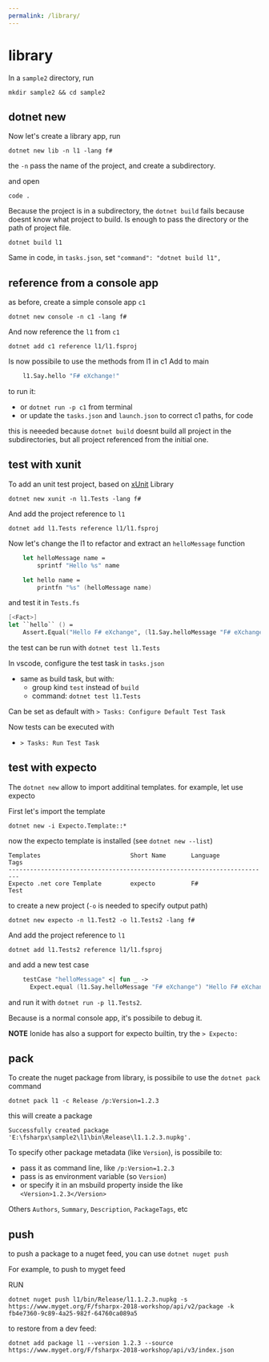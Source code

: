 ```yaml
---
permalink: /library/
---
```


# library

In a `sample2` directory, run

```
mkdir sample2 && cd sample2
```

## dotnet new

Now let's create a library app, run

```
dotnet new lib -n l1 -lang f#
```

the `-n` pass the name of the project, and create a subdirectory.

and open 

```
code .
```

Because the project is in a subdirectory, the `dotnet build` fails because doesnt know
what project to build. Is enough to pass the directory or the path of project file.

```
dotnet build l1
```

Same in code, in `tasks.json`, set `"command": "dotnet build l1",`

## reference from a console app

as before, create a simple console app `c1`

```
dotnet new console -n c1 -lang f#
```

And now reference the `l1` from `c1`

```
dotnet add c1 reference l1/l1.fsproj
```

Is now possibile to use the methods from l1 in c1
Add to main

```fsharp
    l1.Say.hello "F# eXchange!"
```

to run it:

- or `dotnet run -p c1` from terminal
- or update the `tasks.json` and `launch.json` to correct c1 paths, for code

this is neeeded because `dotnet build` doesnt build all project in the subdirectories, but
all project referenced from the initial one.

## test with xunit

To add an unit test project, based on [xUnit](https://xunit.github.io/) Library

```
dotnet new xunit -n l1.Tests -lang f#
```

And add the project reference to `l1`

```
dotnet add l1.Tests reference l1/l1.fsproj
```

Now let's change the l1 to refactor and extract an `helloMessage` function

```fsharp
    let helloMessage name =
        sprintf "Hello %s" name

    let hello name =
        printfn "%s" (helloMessage name)
```

and test it in `Tests.fs`

```fsharp
[<Fact>]
let ``hello`` () =
    Assert.Equal("Hello F# eXchange", (l1.Say.helloMessage "F# eXchange conf"))
```

the test can be run with `dotnet test l1.Tests`

In vscode, configure the test task in `tasks.json`

- same as build task, but with:
  - group kind `test` instead of `build`
  - command: `dotnet test l1.Tests`

Can be set as default with `> Tasks: Configure Default Test Task`

Now tests can be executed with

- `> Tasks: Run Test Task`

## test with expecto

The `dotnet new` allow to import additinal templates.
for example, let use expecto

First let's import the template

```
dotnet new -i Expecto.Template::*
```

now the expecto template is installed (see `dotnet new --list`)

```
Templates                         Short Name       Language          Tags
-------------------------------------------------------------------------
Expecto .net core Template        expecto          F#                Test
```

to create a new project (`-o` is needed to specify output path)

```
dotnet new expecto -n l1.Test2 -o l1.Tests2 -lang f#
```

And add the project reference to `l1`

```
dotnet add l1.Tests2 reference l1/l1.fsproj
```

and add a new test case

```fsharp
    testCase "helloMessage" <| fun _ ->
      Expect.equal (l1.Say.helloMessage "F# eXchange") "Hello F# eXchange conf" "These should equal"
```

and run it with `dotnet run -p l1.Tests2`.

Because is a normal console app, it's possibile to debug it.

**NOTE** Ionide has also a support for expecto builtin, try the `> Expecto: `

## pack

To create the nuget package from library, is possibile to use the `dotnet pack` command

```
dotnet pack l1 -c Release /p:Version=1.2.3
```

this will create a package

```
Successfully created package 'E:\fsharpx\sample2\l1\bin\Release\l1.1.2.3.nupkg'.
```

To specify other package metadata (like `Version`), is possibile to:

- pass it as command line, like `/p:Version=1.2.3`
- pass is as environment variable (so `Version`)
- or specify it in an msbuild property inside the like `<Version>1.2.3</Version>`

Others `Authors`, `Summary`, `Description`, `PackageTags`, etc

## push

to push a package to a nuget feed, you can use `dotnet nuget push`

For example, to push to myget feed

RUN

```
dotnet nuget push l1/bin/Release/l1.1.2.3.nupkg -s https://www.myget.org/F/fsharpx-2018-workshop/api/v2/package -k fb4e7360-9c89-4a25-982f-64760ca089a5
```

to restore from a dev feed:

```
dotnet add package l1 --version 1.2.3 --source https://www.myget.org/F/fsharpx-2018-workshop/api/v3/index.json
```
